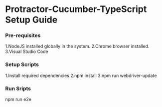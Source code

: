 # Protractor-Cucumber-TypeScript Setup Guide

### Pre-requisites
1.NodeJS installed globally in the system.
2.Chrome browser installed.
3.Visual Studio Code

### Setup Scripts
1.Install required dependencies
2.npm install
3.npm run webdriver-update

### Run Sripts
npm run e2e
